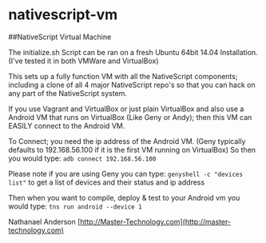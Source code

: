 # nativescript-vm
##NativeScript Virtual Machine  

The initialize.sh Script can be ran on a fresh Ubuntu 64bit 14.04 Installation.  (I've tested it in both VMWare and VirtualBox)   

This sets up a fully function VM with all the NativeScript components; including a clone of all 4 major NativeScript repo's so that you can hack on any part of the NativeScript system.

If you use Vagrant and VirtualBox or just plain VirtualBox and also use a Android VM that runs on VirtualBox (Like Geny or Andy); then this VM can EASILY connect to the Android VM. 

To Connect; you need the ip address of the Android VM. (Geny typically defaults to 192.168.56.100 if it is the first VM running on VirtualBox) So then you would type:
```adb connect 192.168.56.100``` 

Please note if you are using Geny you can type:
```genyshell -c "devices list"``` 
to get a list of devices and their status and ip address

Then when you want to compile, deploy & test to your Android vm you would type:
```tns run android --device 1```

  
Nathanael Anderson
[http://Master-Technology.com](http://master-technology.com)